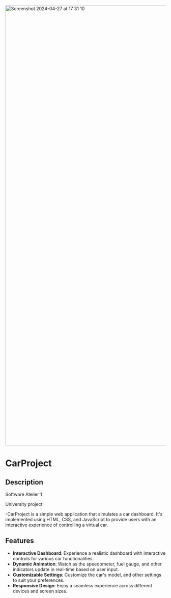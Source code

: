 <img width="1384" alt="Screenshot 2024-04-27 at 17 31 10" src="https://github.com/yuliyat29/CarProject/assets/124449536/cea982a0-558f-4f9d-b12c-45f6284b030e">

# CarProject

## Description

Software Atelier 1

University project 

-CarProject is a simple web application that simulates a car dashboard. It's implemented using HTML, CSS, and JavaScript to provide users with an interactive experience of controlling a virtual car.

## Features

- **Interactive Dashboard**: Experience a realistic dashboard with interactive controls for various car functionalities.
- **Dynamic Animation**: Watch as the speedometer, fuel gauge, and other indicators update in real-time based on user input.
- **Customizable Settings**: Customize the car's model, and other settings to suit your preferences.
- **Responsive Design**: Enjoy a seamless experience across different devices and screen sizes.



